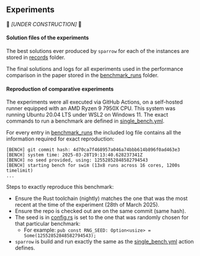 ## Experiments
🚧 *[UNDER CONSTRUCTION]* 🚧

#### Solution files of the experiments

The best solutions ever produced by `sparrow` for each of the instances are stored in [records](../records) folder.

The final solutions and logs for all experiments used in the performance comparison in the paper stored in the [benchmark_runs](benchmark_runs) folder.

#### Reproduction of comparative experiments
The experiments were all executed via GitHub Actions, on a self-hosted runner equipped with an AMD Ryzen 9 7950X CPU.
This system was running Ubuntu 20.04 LTS under WSL2 on Windows 11.
The exact commands to run a benchmark are defined in [single_bench.yml](../../.github/workflows/single_bench.yml).

For every entry in [benchmark_runs](benchmark_runs) the included log file contains all the information required for exact reproduction:
```
[BENCH] git commit hash: 4d70ca7f468957a046a74bbb614b896f0ad463e3
[BENCH] system time: 2025-03-28T19:13:40.628237341Z
[BENCH] no seed provided, using: 12552852848582794543
[BENCH] starting bench for swim (13x8 runs across 16 cores, 1200s timelimit)
...
```

Steps to exactly reproduce this benchmark:
- Ensure the Rust toolchain (nightly) matches the one that was the most recent at the time of the experiment (28th of March 2025).
- Ensure the repo is checked out are on the same commit (same hash).
- The seed is in [config.rs](../../src/config.rs) is set to the one that was randomly chosen for that particular benchmark:
    - For example: `pub const RNG_SEED: Option<usize> = Some(12552852848582794543);`
- `sparrow` is build and run exactly the same as the [single_bench.yml](../../.github/workflows/single_bench.yml) action defines.
